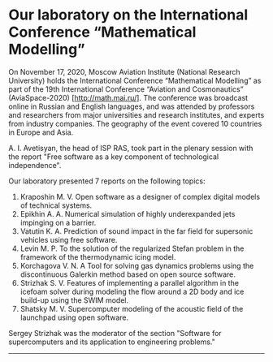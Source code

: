 ﻿Our laboratory on the International Conference “Mathematical Modelling”
=================
On November 17, 2020, Moscow Aviation Institute (National Research University) holds the International Conference “Mathematical Modelling” as part of the 19th International Conference “Aviation and Cosmonautics” (AviaSpace-2020) [http://math.mai.ru/]. The conference was broadcast online in Russian and English languages, and was attended by professors and researchers from major universities and research institutes, and experts from industry companies. The geography of the event covered 10 countries in Europe and Asia.

A. I. Avetisyan, the head of ISP RAS, took part in the plenary session with the report "Free software as a key component of technological independence".

Our laboratory  presented 7 reports on the following topics:
1. Kraposhin M. V. Open software as a designer of complex digital models of technical systems.
2. Epikhin A. A. Numerical simulation of highly underexpanded jets impinging on a barrier.
3. Vatutin K. A. Prediction of sound impact in the far field for supersonic vehicles using free software.
4. Levin M. P. To the solution of the regularized Stefan problem in the framework of the thermodynamic icing model.
5. Korchagova V. N. A Tool for solving gas dynamics problems using the discontinuous Galerkin method based on open source software.
6. Strizhak S. V. Features of implementing a parallel algorithm in the icefoam solver during modeling the flow around a 2D body and ice build-up using the SWIM model.
7. Shatsky M. V. Supercomputer modeling of the acoustic field of the launchpad using open software.

Sergey Strizhak was the moderator of the section "Software for supercomputers and its application to engineering problems."
________________________________________________________________________________________________________________